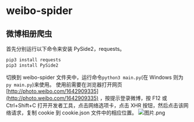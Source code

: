# weibo-spider

## 微博相册爬虫
首先分别运行以下命令来安装 PySide2，requests。

```bash
pip3 install requests
pip3 install PySide2
```

切换到 weibo-spider 文件夹中，运行命令`python3 main.py`(在 Windows 则为 `py main.py`)来使用。
使用前需要在浏览器打开网页 [http://photo.weibo.com/1642909335](http://photo.weibo.com/1642909335) ，按提示登录微博，按 F12 或 Ctrl+Shift+C 打开开发者工具，点击网络选项卡，点击 XHR 按钮，然后点击该网络请求，复制 cookie 到 cookie.json 文件中的相应位置。
![图片.png](https://i.loli.net/2019/09/06/6b2qIQNjYDsTWZV.png)
